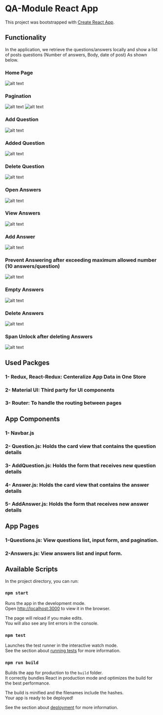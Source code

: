 # QA-Module React App

This project was bootstrapped with [Create React App](https://github.com/facebook/create-react-app).

## Functionality

In the application, we retrieve the questions/answers locally and show a list of posts questions (Number of answers, Body, date of post) As shown below. 

### Home Page
![alt text](https://github.com/hossamalaa69/QA-Task-React/blob/master/snapshots/1-Home.png?raw=true)

### Pagination
![alt text](https://github.com/hossamalaa69/QA-Task-React/blob/master/snapshots/2-Pagination1.png?raw=true)
![alt text](https://github.com/hossamalaa69/QA-Task-React/blob/master/snapshots/2-Pagination2.png?raw=true)

### Add Question
![alt text](https://github.com/hossamalaa69/QA-Task-React/blob/master/snapshots/3-AddQuesion1.png?raw=true)

### Added Question
![alt text](https://github.com/hossamalaa69/QA-Task-React/blob/master/snapshots/3-AddQuestion2.png?raw=true)

### Delete Question
![alt text](https://github.com/hossamalaa69/QA-Task-React/blob/master/snapshots/3-Questiondelete.png?raw=true)

### Open Answers
![alt text](https://github.com/hossamalaa69/QA-Task-React/blob/master/snapshots/4-Ans0.png?raw=true)

### View Answers
![alt text](https://github.com/hossamalaa69/QA-Task-React/blob/master/snapshots/4-Ans1.png?raw=true)

### Add Answer
![alt text](https://github.com/hossamalaa69/QA-Task-React/blob/master/snapshots/4-Ans2.png?raw=true)

### Prevent Answering after exceeding maximum allowed number (10 answers/question)
![alt text](https://github.com/hossamalaa69/QA-Task-React/blob/master/snapshots/4-Ans3Spam.png?raw=true)

### Empty Answers
![alt text](https://github.com/hossamalaa69/QA-Task-React/blob/master/snapshots/4-Ans4Empty.png?raw=true)

### Delete Answers
![alt text](https://github.com/hossamalaa69/QA-Task-React/blob/master/snapshots/4-Ans5Delete.png?raw=true)

### Span Unlock after deleting Answers
![alt text](https://github.com/hossamalaa69/QA-Task-React/blob/master/snapshots/4-Ans6SpanUnlock.png?raw=true)



## Used Packges

### 1- Redux, React-Redux: Centeralize App Data in One Store
### 2- Material UI: Third party for UI components
### 3- Router: To handle the routing between pages

## App Components

### 1- Navbar.js 
### 2- Question.js: Holds the card view that contains the question details
### 3- AddQuestion.js: Holds the form that receives new question details
### 4- Answer.js: Holds the card view that contains the answer details
### 5- AddAnswer.js: Holds the form that receives new answer details


## App Pages
### 1-Questions.js: View questions list, input form, and pagination.
### 2-Answers.js: View answers list and input form.


## Available Scripts

In the project directory, you can run:

### `npm start`

Runs the app in the development mode.\
Open [http://localhost:3000](http://localhost:3000) to view it in the browser.

The page will reload if you make edits.\
You will also see any lint errors in the console.

### `npm test`

Launches the test runner in the interactive watch mode.\
See the section about [running tests](https://facebook.github.io/create-react-app/docs/running-tests) for more information.

### `npm run build`

Builds the app for production to the `build` folder.\
It correctly bundles React in production mode and optimizes the build for the best performance.

The build is minified and the filenames include the hashes.\
Your app is ready to be deployed!

See the section about [deployment](https://facebook.github.io/create-react-app/docs/deployment) for more information.

